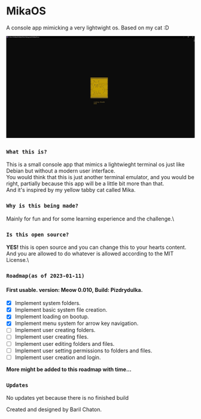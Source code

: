 # MikaOS
A console app mimicking a very lightwight os.
Based on my cat :D

![Alt text](Images/loadingSplash.jpg?raw=true "Title")

### `What this is?`
This is a small console app that mimics a lightwieght terminal os just like Debian but without a modern user interface.\
You would think that this is just another terminal emulator, and you would be right, partially because this app will be a little bit more than that.\
And it's inspired by my yellow tabby cat called Mika.

### `Why is this being made?`
Mainly for fun and for some learning experience and the challenge.\

### `Is this open source?`
<strong>YES!</strong> this is open source and you can change this to your hearts content.\
And you are allowed to do whatever is allowed according to the MIT License.\

### `Roadmap(as of 2023-01-11)`
#### <strong>First usable. version: Meow 0.010, Build: Pizdrydulka.</strong>
- [x] Implement system folders.
- [x] Implement basic system file creation.
- [x] Implement loading on bootup.
- [x] Implement menu system for arrow key navigation.
- [ ] Implement user creating folders.
- [ ] Implement user creating files.
- [ ] Implement user editing folders and files.
- [ ] Implement user setting permissions to folders and files.
- [ ] Implement user creation and login.

<strong>More might be added to this roadmap with time...</strong>

### `Updates`
No updates yet because there is no finished build

Created and designed by Baril Chaton.
